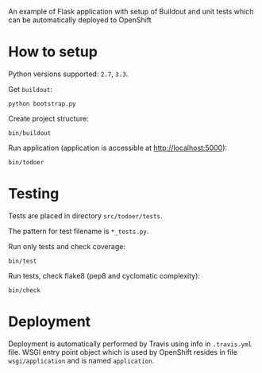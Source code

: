 An example of Flask application with setup of Buildout and unit tests which can be automatically deployed to OpenShift

How to setup
============

Python versions supported: `2.7`, `3.3`.

Get ``buildout``:

    python bootstrap.py

Create project structure:

    bin/buildout

Run application (application is accessible at [http://localhost:5000](http://localhost:5000)):

    bin/todoer

Testing
=======

Tests are placed in directory ``src/todoer/tests``.

The pattern for test filename is ``*_tests.py``.

Run only tests and check coverage:

    bin/test

Run tests, check flake8 (pep8 and cyclomatic complexity):

    bin/check

Deployment
==========

Deployment is automatically performed by Travis using info in ``.travis.yml`` file. WSGI entry point object which is used by OpenShift resides in file ``wsgi/application`` and is named ``application``.
